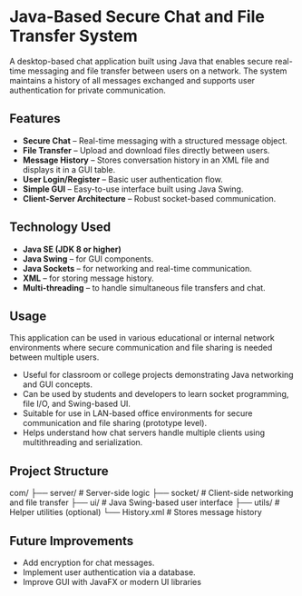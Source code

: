 # Java-Based Secure Chat and File Transfer System

A desktop-based chat application built using Java that enables secure real-time messaging and file transfer between users on a network. The system maintains a history of all messages exchanged and supports user authentication for private communication.


## Features

- **Secure Chat** – Real-time messaging with a structured message object.
- **File Transfer** – Upload and download files directly between users.
- **Message History** – Stores conversation history in an XML file and displays it in a GUI table.
- **User Login/Register** – Basic user authentication flow.
- **Simple GUI** – Easy-to-use interface built using Java Swing.
- **Client-Server Architecture** – Robust socket-based communication.


## Technology Used

- **Java SE (JDK 8 or higher)**
- **Java Swing** – for GUI components.
- **Java Sockets** – for networking and real-time communication.
- **XML** – for storing message history.
- **Multi-threading** – to handle simultaneous file transfers and chat.


## Usage

This application can be used in various educational or internal network environments where secure communication and file sharing is needed between multiple users.

- Useful for classroom or college projects demonstrating Java networking and GUI concepts.  
- Can be used by students and developers to learn socket programming, file I/O, and Swing-based UI.  
- Suitable for use in LAN-based office environments for secure communication and file sharing (prototype level).  
- Helps understand how chat servers handle multiple clients using multithreading and serialization.


## Project Structure

com/
├── server/         # Server-side logic
├── socket/         # Client-side networking and file transfer
├── ui/             # Java Swing-based user interface
├── utils/          # Helper utilities (optional)
└── History.xml     # Stores message history


## Future Improvements

- Add encryption for chat messages.
- Implement user authentication via a database.
- Improve GUI with JavaFX or modern UI libraries
